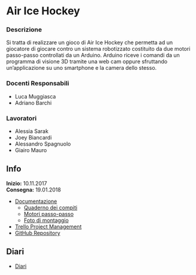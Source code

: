 # Air Ice Hockey
### Descrizione
Si tratta di realizzare un gioco di Air Ice Hockey che permetta ad un giocatore di giocare contro un sistema robotizzato costituito da due motori passo-passo controllati da un Arduino.
Arduino riceve i comandi da un programma di visione 3D tramite una web cam oppure sfruttando un’applicazione su uno smartphone e la camera dello stesso.
### Docenti Responsabili
* Luca Muggiasca
* Adriano Barchi
### Lavoratori
* Alessia Sarak
* Joey Biancardi
* Alessandro Spagnuolo
* Giairo Mauro
## Info
**Inizio:** 10.11.2017  
**Consegna:** 19.01.2018
* [Documentazione](https://github.com/LuMug/AirIceHockey/tree/master/Documenti_Esterni "Cartella documentazione")
  + [Quaderno dei compiti](https://github.com/LuMug/AirIceHockey/blob/master/Documenti_Esterni/qdc_p2_samt_2017_18-Ice_Hockey_Robot.docx "Quaderno dei compiti")
  + [Motori passo-passo](https://github.com/LuMug/AirIceHockey/tree/master/Documenti_Esterni/Stepper_Motors "Cartella motori passo passo")
  + [Foto di montaggio](https://github.com/LuMug/AirIceHockey/tree/master/Documenti_Esterni/Evo_Parts/images "Montaggi")
* [Trello Project Management](https://trello.com/b/uI6cxGCE/airicehockey "Trello")
* [GitHub Repository](https://github.com/LuMug/AirIceHockey "GitHub Progetto")
## Diari
* [Diari](https://github.com/LuMug/AirIceHockey/tree/master/Diari "Diari")
